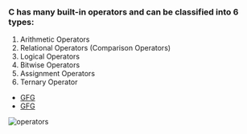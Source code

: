### C has many built-in operators and can be classified into 6 types:
1. Arithmetic Operators
2. Relational Operators (Comparison Operators)
3. Logical Operators
4. Bitwise Operators
5. Assignment Operators
6. Ternary Operator

- [GFG](https://www.geeksforgeeks.org/data-types-in-c/)
- [GFG](https://www.geeksforgeeks.org/c-data-types/)

![operators](https://media.geeksforgeeks.org/wp-content/uploads/20220913163743/OperatorsinC.jpg)
